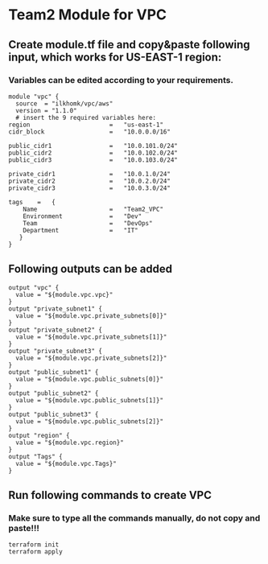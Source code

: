 # Team2 Module for VPC
## Create module.tf file and copy&paste following input, which works for US-EAST-1 region:

### Variables can be edited according to your requirements.
```
module "vpc" {
  source  = "ilkhomk/vpc/aws"
  version = "1.1.0"
  # insert the 9 required variables here:
region                      =   "us-east-1"
cidr_block                  =   "10.0.0.0/16"

public_cidr1                =   "10.0.101.0/24"
public_cidr2                =   "10.0.102.0/24"
public_cidr3                =   "10.0.103.0/24"

private_cidr1               =   "10.0.1.0/24"
private_cidr2               =   "10.0.2.0/24"
private_cidr3               =   "10.0.3.0/24"

tags    =   {
    Name                    =   "Team2_VPC"
    Environment             =   "Dev"
    Team                    =   "DevOps"
    Department              =   "IT"
   }
}
```
## Following outputs can be added
```
output "vpc" {
  value = "${module.vpc.vpc}"
}
output "private_subnet1" {
  value = "${module.vpc.private_subnets[0]}"
}
output "private_subnet2" {
  value = "${module.vpc.private_subnets[1]}"
}
output "private_subnet3" {
  value = "${module.vpc.private_subnets[2]}"
}
output "public_subnet1" {
  value = "${module.vpc.public_subnets[0]}"
}
output "public_subnet2" {
  value = "${module.vpc.public_subnets[1]}"
}
output "public_subnet3" {
  value = "${module.vpc.public_subnets[2]}"
}
output "region" {
  value = "${module.vpc.region}"
}
output "Tags" {
  value = "${module.vpc.Tags}"
}
```
## Run following commands to create VPC
### Make sure to type all the commands manually, do not copy and paste!!!
```
terraform init
terraform apply
```
